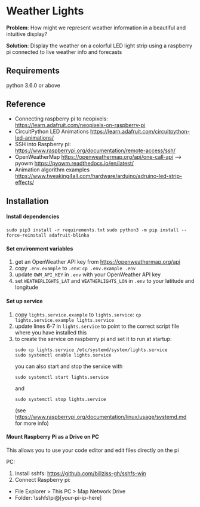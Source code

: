 # Weather Lights

**Problem**: How might we represent weather information in a beautiful and intuitive display?

**Solution**: Display the weather on a colorful LED light strip using a raspberry pi connected to live weather info and forecasts

## Requirements
python 3.6.0 or above

## Reference
- Connecting raspberry pi to neopixels: https://learn.adafruit.com/neopixels-on-raspberry-pi
- CircuitPython LED Animations https://learn.adafruit.com/circuitpython-led-animations/
- SSH into Raspberry pi: https://www.raspberrypi.org/documentation/remote-access/ssh/
- OpenWeatherMap https://openweathermap.org/api/one-call-api --> pyowm https://pyowm.readthedocs.io/en/latest/
- Animation algorithm examples https://www.tweaking4all.com/hardware/arduino/adruino-led-strip-effects/

## Installation
#### Install dependencies
`sudo pip3 install -r requirements.txt`
`sudo python3 -m pip install --force-reinstall adafruit-blinka`

#### Set environment variables
1. get an OpenWeather API key from https://openweathermap.org/api
2. copy `.env.example` to `.env`: `cp .env.example .env`
3. update `OWM_API_KEY` in `.env` with your OpenWeather API key
4. set `WEATHERLIGHTS_LAT` and `WEATHERLIGHTS_LON` in `.env` to your latitude and longitude

#### Set up service
1. copy `lights.service.example` to `lights.service`: `cp lights.service.example lights.service`
2. update lines 6-7 in `lights.service` to point to the correct script file where you have installed this
3. to create the service on raspberry pi and set it to run at startup:
    ```
    sudo cp lights.service /etc/systemd/system/lights.service
    sudo systemctl enable lights.service
    ```
    you can also start and stop the service with
    ```
    sudo systemctl start lights.service
    ```
    and
    ```
    sudo systemctl stop lights.service
    ```
    (see https://www.raspberrypi.org/documentation/linux/usage/systemd.md for more info)

#### Mount Raspberry Pi as a Drive on PC
This allows you to use your code editor and edit files directly on the pi

PC:
1. Install sshfs:  https://github.com/billziss-gh/sshfs-win
2. Connect Raspberry pi:
- File Explorer > This PC > Map Network Drive
- Folder:     \\sshfs\pi@[your-pi-ip-here]
